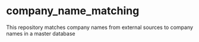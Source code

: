 # company_name_matching
This repository matches company names from external sources to company names in a master database
